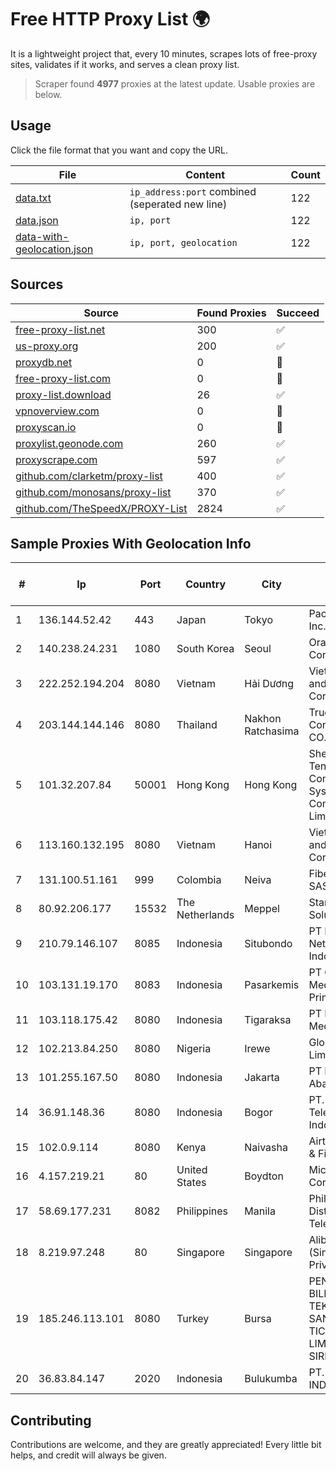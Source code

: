 
# Free HTTP Proxy List 🌍

It is a lightweight project that, every 10 minutes, scrapes lots of free-proxy sites, validates if it works, and serves a clean proxy list.


> Scraper found **4977** proxies at the latest update. Usable proxies are below.

## Usage

Click the file format that you want and copy the URL.


|File|Content|Count|
|----|-------|-----|
|[data.txt](https://raw.githubusercontent.com/themiralay/Proxy-List-World/master/data.txt)|`ip_address:port` combined (seperated new line)|122|
|[data.json](https://raw.githubusercontent.com/themiralay/Proxy-List-World/master/data.json)|`ip, port`|122|
|[data-with-geolocation.json](https://raw.githubusercontent.com/themiralay/Proxy-List-World/master/data-with-geolocation.json)|`ip, port, geolocation`|122|

## Sources

|Source|Found Proxies|Succeed|
|------|-------------|-------|
|[free-proxy-list.net](https://free-proxy-list.net)|300|✅|
|[us-proxy.org](https://www.us-proxy.org)|200|✅|
|[proxydb.net](http://proxydb.net)|0|🚫|
|[free-proxy-list.com](https://free-proxy-list.com/?page=&port=&type%5B%5D=http&type%5B%5D=https&up_time=0&search=Search)|0|🚫|
|[proxy-list.download](https://www.proxy-list.download/HTTP)|26|✅|
|[vpnoverview.com](https://vpnoverview.com/privacy/anonymous-browsing/free-proxy-servers)|0|🚫|
|[proxyscan.io](https://www.proxyscan.io)|0|🚫|
|[proxylist.geonode.com](https://proxylist.geonode.com/api/proxy-list?limit=300&page=1&sort_by=lastChecked&sort_type=desc&protocols=http,https)|260|✅|
|[proxyscrape.com](https://api.proxyscrape.com/v2/?request=displayproxies&protocol=http&timeout=10000&country=all&ssl=all&anonymity=all)|597|✅|
|[github.com/clarketm/proxy-list](https://raw.githubusercontent.com/clarketm/proxy-list/master/proxy-list-raw.txt)|400|✅|
|[github.com/monosans/proxy-list](https://raw.githubusercontent.com/monosans/proxy-list/main/proxies/http.txt)|370|✅|
|[github.com/TheSpeedX/PROXY-List](https://raw.githubusercontent.com/TheSpeedX/PROXY-List/master/http.txt)|2824|✅|


## Sample Proxies With Geolocation Info

|#|Ip|Port|Country|City|Internet Service Provider|
|-|--|----|-------|----|-------------------------|
|1|136.144.52.42|443|Japan|Tokyo|Packet Host, Inc.|
|2|140.238.24.231|1080|South Korea|Seoul|Oracle Corporation|
|3|222.252.194.204|8080|Vietnam|Hải Dương|VietNam Post and Telecom Corporation|
|4|203.144.144.146|8080|Thailand|Nakhon Ratchasima|True Internet Corporation CO. Ltd.|
|5|101.32.207.84|50001|Hong Kong|Hong Kong|Shenzhen Tencent Computer Systems Company Limited|
|6|113.160.132.195|8080|Vietnam|Hanoi|VietNam Post and Telecom Corporation|
|7|131.100.51.161|999|Colombia|Neiva|Fibernet TV SAS|
|8|80.92.206.177|15532|The Netherlands|Meppel|Stark Industries Solutions LTD|
|9|210.79.146.107|8085|Indonesia|Situbondo|PT Petabyte Network Indonesia|
|10|103.131.19.170|8083|Indonesia|Pasarkemis|PT Global Media Data Prima|
|11|103.118.175.42|8080|Indonesia|Tigaraksa|PT Perwira Media Solusi|
|12|102.213.84.250|8080|Nigeria|Irewe|Globacom Limited|
|13|101.255.167.50|8080|Indonesia|Jakarta|PT Remala Abadi|
|14|36.91.148.36|8080|Indonesia|Bogor|PT. Telekomunikasi Indonesia|
|15|102.0.9.114|8080|Kenya|Naivasha|Airtel KE Mobile & Fixed Internet|
|16|4.157.219.21|80|United States|Boydton|Microsoft Corporation|
|17|58.69.177.231|8082|Philippines|Manila|Philippine Long Distance Telephone Co.|
|18|8.219.97.248|80|Singapore|Singapore|Alibaba Cloud (Singapore) Private Limited|
|19|185.246.113.101|8080|Turkey|Bursa|PENTECH BILISIM TEKNOLOJILERI SANAYI VE TICARET LIMITED SIRKETi|
|20|36.83.84.147|2020|Indonesia|Bulukumba|PT. TELKOM INDONESIA|



## Contributing

Contributions are welcome, and they are greatly appreciated! Every
little bit helps, and credit will always be given.

